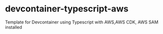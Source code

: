# devcontainer-typescript-aws
Template for Devcontainer using Typescript with AWS,AWS CDK, AWS SAM installed
